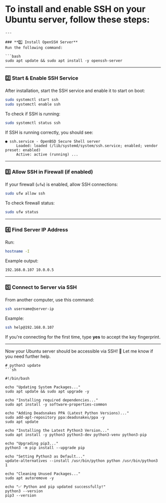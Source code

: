 # To **install and enable SSH** on your Ubuntu server, follow these steps:
```
---

### **1️⃣ Install OpenSSH Server**
Run the following command:

```bash
sudo apt update && sudo apt install -y openssh-server
```

---

### **2️⃣ Start & Enable SSH Service**
After installation, start the SSH service and enable it to start on boot:

```bash
sudo systemctl start ssh
sudo systemctl enable ssh
```

To check if SSH is running:

```bash
sudo systemctl status ssh
```

If SSH is running correctly, you should see:

```
● ssh.service - OpenBSD Secure Shell server
     Loaded: loaded (/lib/systemd/system/ssh.service; enabled; vendor preset: enabled)
     Active: active (running) ...
```

---

### **3️⃣ Allow SSH in Firewall (if enabled)**
If your firewall (`ufw`) is enabled, allow SSH connections:

```bash
sudo ufw allow ssh
```

To check firewall status:

```bash
sudo ufw status
```

---

### **4️⃣ Find Server IP Address**
Run:

```bash
hostname -I
```

Example output:

```
192.168.0.107 10.0.0.5
```

---

### **5️⃣ Connect to Server via SSH**
From another computer, use this command:

```bash
ssh username@server-ip
```

Example:

```bash
ssh help@192.168.0.107
```

If you're connecting for the first time, type **yes** to accept the key fingerprint.

---

Now your Ubuntu server should be accessible via SSH! 🚀 Let me know if you need further help.

```
# python3 update
```sh

#!/bin/bash

echo "Updating System Packages..."
sudo apt update && sudo apt upgrade -y

echo "Installing required dependencies..."
sudo apt install -y software-properties-common

echo "Adding Deadsnakes PPA (Latest Python Versions)..."
sudo add-apt-repository ppa:deadsnakes/ppa -y
sudo apt update

echo "Installing the Latest Python3 Version..."
sudo apt install -y python3 python3-dev python3-venv python3-pip

echo "Upgrading pip3..."
python3 -m pip install --upgrade pip

echo "Setting Python3 as Default..."
update-alternatives --install /usr/bin/python python /usr/bin/python3 1

echo "Cleaning Unused Packages..."
sudo apt autoremove -y

echo "✅ Python and pip updated successfully!"
python3 --version
pip3 --version
````